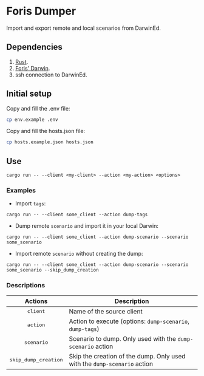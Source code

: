 # Foris Dumper

Import and export remote and local scenarios from DarwinEd.

## Dependencies

1. [Rust](https://www.rust-lang.org/tools/install).
2. [Foris' Darwin](https://github.com/Foris/darwined).
3. ssh connection to DarwinEd.

## Initial setup

Copy and fill the .env file:
```sh
cp env.example .env
```

Copy and fill the hosts.json file:
```sh
cp hosts.example.json hosts.json
```

## Use

```command
cargo run -- --client <my-client> --action <my-action> <options>
```

### Examples

- Import `tags`:
```command
cargo run -- --client some_client --action dump-tags
```

- Dump remote `scenario` and import it in your local Darwin:
```command
cargo run -- --client some_client --action dump-scenario --scenario some_scenario
```

- Import remote `scenario` without creating the dump:
```command
cargo run -- --client some_client --action dump-scenario --scenario some_scenario --skip_dump_creation
```

### Descriptions

|Actions|Description|
|---|---|
|<div align="center"><kbd>client</kbd></div>|Name of the source client|
|<div align="center"><kbd>action</kbd></div>|Action to execute (options: `dump-scenario`, `dump-tags`)|
|<div align="center"><kbd>scenario</kbd></div>|Scenario to dump. Only used with the `dump-scenario` action|
|<div align="center"><kbd>skip_dump_creation</kbd></div>|Skip the creation of the dump. Only used with the `dump-scenario` action|
